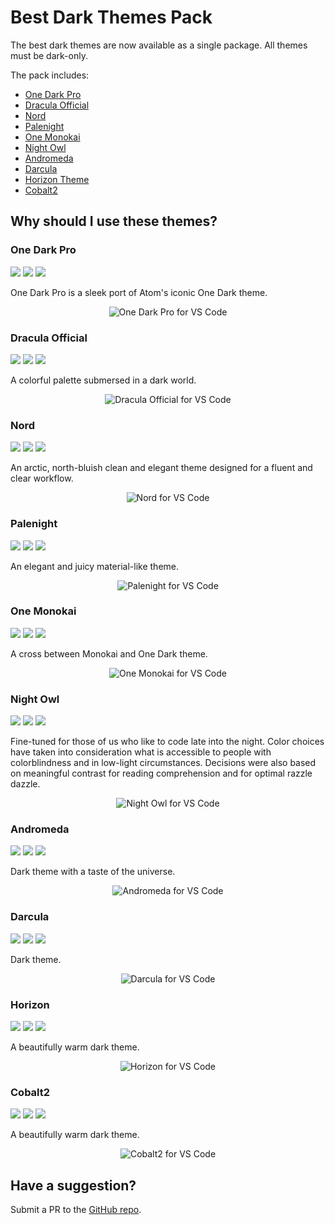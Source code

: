# Best Dark Themes Pack

The best dark themes are now available as a single package. All themes must be dark-only.  

The pack includes: 

* [One Dark Pro](https://marketplace.visualstudio.com/items?itemName=zhuangtongfa.Material-theme)
* [Dracula Official](https://marketplace.visualstudio.com/items?itemName=dracula-theme.theme-dracula)
* [Nord](https://marketplace.visualstudio.com/items?itemName=arcticicestudio.nord-visual-studio-code)
* [Palenight](https://marketplace.visualstudio.com/items?itemName=whizkydee.material-palenight-theme)
* [One Monokai](https://marketplace.visualstudio.com/items?itemName=azemoh.one-monokai)
* [Night Owl](https://marketplace.visualstudio.com/items?itemName=sdras.night-owl)
* [Andromeda](https://marketplace.visualstudio.com/items?itemName=EliverLara.andromeda)
* [Darcula](https://marketplace.visualstudio.com/items?itemName=rokoroku.vscode-theme-darcula)
* [Horizon Theme](https://marketplace.visualstudio.com/items?itemName=jolaleye.horizon-theme-vscode)
* [Cobalt2](https://marketplace.visualstudio.com/items?itemName=wesbos.theme-cobalt2)

## Why should I use these themes? 

### One Dark Pro

[![](https://vsmarketplacebadge.apphb.com/version-short/zhuangtongfa.Material-theme.svg)](https://marketplace.visualstudio.com/items?itemName=zhuangtongfa.Material-theme) 
[![](https://vsmarketplacebadge.apphb.com/installs-short/zhuangtongfa.Material-theme.svg)](https://marketplace.visualstudio.com/items?itemName=zhuangtongfa.Material-theme) 
[![](https://vsmarketplacebadge.apphb.com/rating-short/zhuangtongfa.Material-theme.svg)](https://marketplace.visualstudio.com/items?itemName=zhuangtongfa.Material-theme)

One Dark Pro is a sleek port of Atom's iconic One Dark theme. 

<p align="center" style="margin: 0 10%">
  <img src="https://camo.githubusercontent.com/48f39d862900e54913410490e566a9e761bc5ad5/68747470733a2f2f7773332e73696e61696d672e636e2f6c617267652f303036744e6252776779316676776b7236693139396a33316b7731366f7461742e6a7067" alt="One Dark Pro for VS Code" />
</p>

### Dracula Official

[![](https://vsmarketplacebadge.apphb.com/version-short/dracula-theme.theme-dracula.svg)](https://marketplace.visualstudio.com/items?itemName=dracula-theme.theme-dracula) 
[![](https://vsmarketplacebadge.apphb.com/installs-short/dracula-theme.theme-dracula.svg)](https://marketplace.visualstudio.com/items?itemName=dracula-theme.theme-dracula) 
[![](https://vsmarketplacebadge.apphb.com/rating-short/dracula-theme.theme-dracula.svg)](https://marketplace.visualstudio.com/items?itemName=dracula-theme.theme-dracula)

A colorful palette submersed in a dark world. 

<p align="center" style="margin: 0 10%">
  <img src="https://draculatheme.com/assets/img/screenshots/vscode.png" alt="Dracula Official for VS Code" />
</p>

### Nord

[![](https://vsmarketplacebadge.apphb.com/version-short/arcticicestudio.nord-visual-studio-code.svg)](https://marketplace.visualstudio.com/items?itemName=arcticicestudio.nord-visual-studio-code) 
[![](https://vsmarketplacebadge.apphb.com/installs-short/arcticicestudio.nord-visual-studio-code.svg)](https://marketplace.visualstudio.com/items?itemName=arcticicestudio.nord-visual-studio-code) 
[![](https://vsmarketplacebadge.apphb.com/rating-short/arcticicestudio.nord-visual-studio-code.svg)](https://marketplace.visualstudio.com/items?itemName=arcticicestudio.nord-visual-studio-code)

An arctic, north-bluish clean and elegant theme designed for a fluent and clear workflow.

<p align="center" style="margin: 0 10%">
  <img src="https://raw.githubusercontent.com/arcticicestudio/nord-visual-studio-code/develop/assets/scrot-preview.png" alt="Nord for VS Code" />
</p>

### Palenight

[![](https://vsmarketplacebadge.apphb.com/version-short/whizkydee.material-palenight-theme.svg)](https://marketplace.visualstudio.com/items?itemName=whizkydee.material-palenight-theme) 
[![](https://vsmarketplacebadge.apphb.com/installs-short/whizkydee.material-palenight-theme.svg)](https://marketplace.visualstudio.com/items?itemName=whizkydee.material-palenight-theme) 
[![](https://vsmarketplacebadge.apphb.com/rating-short/whizkydee.material-palenight-theme.svg)](https://marketplace.visualstudio.com/items?itemName=whizkydee.material-palenight-theme)

An elegant and juicy material-like theme. 

<p align="center" style="margin: 0 10%">
  <img src="https://i.imgur.com/1mYWEP4.png" alt="Palenight for VS Code" />
</p>

### One Monokai

[![](https://vsmarketplacebadge.apphb.com/version-short/azemoh.one-monokai.svg)](https://marketplace.visualstudio.com/items?itemName=azemoh.one-monokai) 
[![](https://vsmarketplacebadge.apphb.com/installs-short/azemoh.one-monokai.svg)](https://marketplace.visualstudio.com/items?itemName=azemoh.one-monokai) 
[![](https://vsmarketplacebadge.apphb.com/rating-short/azemoh.one-monokai.svg)](https://marketplace.visualstudio.com/items?itemName=azemoh.one-monokai)

A cross between Monokai and One Dark theme. 

<p align="center" style="margin: 0 10%">
  <img src="https://github.com/azemoh/vscode-one-monokai/raw/master/screenshot-v0.2.0.png" alt="One Monokai for VS Code" />
</p>

### Night Owl

[![](https://vsmarketplacebadge.apphb.com/version-short/sdras.night-owl.svg)](https://marketplace.visualstudio.com/items?itemName=sdras.night-owl) 
[![](https://vsmarketplacebadge.apphb.com/installs-short/sdras.night-owl.svg)](https://marketplace.visualstudio.com/items?itemName=sdras.night-owl) 
[![](https://vsmarketplacebadge.apphb.com/rating-short/sdras.night-owl.svg)](https://marketplace.visualstudio.com/items?itemName=sdras.night-owl)

Fine-tuned for those of us who like to code late into the night. Color choices have taken into consideration what is accessible to people with colorblindness and in low-light circumstances. Decisions were also based on meaningful contrast for reading comprehension and for optimal razzle dazzle. 

<p align="center" style="margin: 0 10%">
  <img src="https://github.com/sdras/night-owl-vscode-theme/raw/master/first-screen.jpg" alt="Night Owl for VS Code" />
</p>

### Andromeda

[![](https://vsmarketplacebadge.apphb.com/version-short/EliverLara.andromeda.svg)](https://marketplace.visualstudio.com/items?itemName=EliverLara.andromeda) 
[![](https://vsmarketplacebadge.apphb.com/installs-short/EliverLara.andromeda.svg)](https://marketplace.visualstudio.com/items?itemName=EliverLara.andromeda) 
[![](https://vsmarketplacebadge.apphb.com/rating-short/EliverLara.andromeda.svg)](https://marketplace.visualstudio.com/items?itemName=EliverLara.andromeda)

Dark theme with a taste of the universe. 

<p align="center" style="margin: 0 10%">
  <img src="https://github.com/EliverLara/Andromeda/raw/master/images/andromeda.png" alt="Andromeda for VS Code" />
</p>

### Darcula

[![](https://vsmarketplacebadge.apphb.com/version-short/rokoroku.vscode-theme-darcula.svg)](https://marketplace.visualstudio.com/items?itemName=rokoroku.vscode-theme-darcula) 
[![](https://vsmarketplacebadge.apphb.com/installs-short/rokoroku.vscode-theme-darcula.svg)](https://marketplace.visualstudio.com/items?itemName=rokoroku.vscode-theme-darcula) 
[![](https://vsmarketplacebadge.apphb.com/rating-short/rokoroku.vscode-theme-darcula.svg)](https://marketplace.visualstudio.com/items?itemName=rokoroku.vscode-theme-darcula)

Dark theme. 

<p align="center" style="margin: 0 10%">
  <img src="https://github.com/rokoroku/vscode-theme-darcula/raw/master/screenshot.png" alt="Darcula for VS Code" />
</p>

### Horizon

[![](https://vsmarketplacebadge.apphb.com/version-short/jolaleye.horizon-theme-vscode.svg)](https://marketplace.visualstudio.com/items?itemName=jolaleye.horizon-theme-vscode) 
[![](https://vsmarketplacebadge.apphb.com/installs-short/jolaleye.horizon-theme-vscode.svg)](https://marketplace.visualstudio.com/items?itemName=jolaleye.horizon-theme-vscode) 
[![](https://vsmarketplacebadge.apphb.com/rating-short/jolaleye.horizon-theme-vscode.svg)](https://marketplace.visualstudio.com/items?itemName=jolaleye.horizon-theme-vscode)

A beautifully warm dark theme. 

<p align="center" style="margin: 0 10%">
  <img src="https://i.imgur.com/y0gi1ez.png" alt="Horizon for VS Code" />
</p>

### Cobalt2

[![](https://vsmarketplacebadge.apphb.com/version-short/wesbos.theme-cobalt2.svg)](https://marketplace.visualstudio.com/items?itemName=wesbos.theme-cobalt2) 
[![](https://vsmarketplacebadge.apphb.com/installs-short/wesbos.theme-cobalt2.svg)](https://marketplace.visualstudio.com/items?itemName=wesbos.theme-cobalt2) 
[![](https://vsmarketplacebadge.apphb.com/rating-short/wesbos.theme-cobalt2.svg)](https://marketplace.visualstudio.com/items?itemName=wesbos.theme-cobalt2)

A beautifully warm dark theme. 

<p align="center" style="margin: 0 10%">
  <img src="https://raw.githubusercontent.com/wesbos/cobalt2-vscode/cobalt2-updates/images/ss.png" alt="Cobalt2 for VS Code" />
</p>

## Have a suggestion? 

Submit a PR to the [GitHub repo](https://github.com/geoffstevens8/best-dark-themes-pack). 
